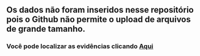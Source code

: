 ## Os dados não foram inseridos nesse repositório pois o Github não permite o upload de arquivos de grande tamanho. 
### Você pode localizar as evidências clicando [Aqui](../evidencias/data/)